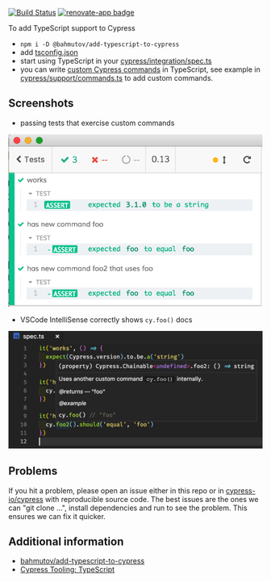 [![Build Status](https://travis-ci.org/cypress-io/add-cypress-custom-command-in-typescript.svg?branch=master)](https://travis-ci.org/cypress-io/add-cypress-custom-command-in-typescript) [![renovate-app badge][renovate-badge]][renovate-app]

To add TypeScript support to Cypress

* `npm i -D @bahmutov/add-typescript-to-cypress`
* add [tsconfig.json](tsconfig.json)
* start using TypeScript in your [cypress/integration/spec.ts](cypress/integration/spec.ts)
* you can write [custom Cypress commands](https://on.cypress.io/custom-commands) in TypeScript, see example in [cypress/support/commands.ts](cypress/support/commands.ts) to add custom commands.

## Screenshots

* passing tests that exercise custom commands

![test](images/cy-foo-works.png)

* VSCode IntelliSense correctly shows `cy.foo()` docs

![IntelliSense](images/cy-foo-intellisense.png)

## Problems

If you hit a problem, please open an issue either in this repo or in [cypress-io/cypress](https://github.com/cypress-io/cypress) with reproducible source code. The best issues are the ones we can "git clone ...", install dependencies and run to see the problem. This ensures we can fix it quicker.

## Additional information

- [bahmutov/add-typescript-to-cypress](https://github.com/bahmutov/add-typescript-to-cypress)
- [Cypress Tooling: TypeScript](https://on.cypress.io/typescript-support)

[renovate-badge]: https://img.shields.io/badge/renovate-app-blue.svg
[renovate-app]: https://renovateapp.com/
